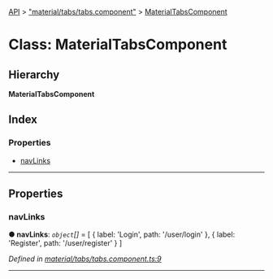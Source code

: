 [API](../README.md) > ["material/tabs/tabs.component"](../modules/_material_tabs_tabs_component_.md) > [MaterialTabsComponent](../classes/_material_tabs_tabs_component_.materialtabscomponent.md)

# Class: MaterialTabsComponent

## Hierarchy

**MaterialTabsComponent**

## Index

### Properties

* [navLinks](_material_tabs_tabs_component_.materialtabscomponent.md#navlinks)

---

## Properties

<a id="navlinks"></a>

###  navLinks

**● navLinks**: *`object`[]* =  [
    {
      label: 'Login',
      path: '/user/login'
    },
    {
      label: 'Register',
      path: '/user/register'
    }
  ]

*Defined in [material/tabs/tabs.component.ts:9](https://github.com/authumn/authumn-angular/blob/93ce399/projects/authumn-angular/src/material/tabs/tabs.component.ts#L9)*

___

